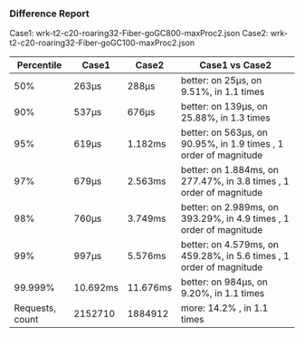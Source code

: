 ### Difference Report
Case1: wrk-t2-c20-roaring32-Fiber-goGC800-maxProc2.json
Case2: wrk-t2-c20-roaring32-Fiber-goGC100-maxProc2.json

|Percentile|Case1|Case2|Case1 vs Case2|
|---|---|---|---|
|50%|263µs|288µs|better: on 25µs, on 9.51%, in 1.1 times |
|90%|537µs|676µs|better: on 139µs, on 25.88%, in 1.3 times |
|95%|619µs|1.182ms|better: on 563µs, on 90.95%, in 1.9 times , 1 order of magnitude|
|97%|679µs|2.563ms|better: on 1.884ms, on 277.47%, in 3.8 times , 1 order of magnitude|
|98%|760µs|3.749ms|better: on 2.989ms, on 393.29%, in 4.9 times , 1 order of magnitude|
|99%|997µs|5.576ms|better: on 4.579ms, on 459.28%, in 5.6 times , 1 order of magnitude|
|99.999%|10.692ms|11.676ms|better: on 984µs, on 9.20%, in 1.1 times |
|Requests, count|2152710|1884912|more: 14.2% , in 1.1 times |
